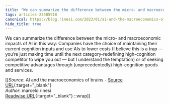 ```yaml
---
title: "We can summarize the difference between the micro- and macroeconomic ..."
tags: articles-23585918
canonical: https://blog.rinesi.com/2023/01/ai-and-the-macroeconomics-of-brains/
hide_title: true
---
```


We can summarize the difference between the micro- and macroeconomic impacts of AI in this way: Companies have the choice of maintaining their current cognition inputs and use AIs to lower costs (I believe this is a trap — you’re just making time until the next category-redefining high-cognition competitor to wipe you out — but I understand the temptation) or of seeking competitive advantages through (unprecedentedly) high-cognition goods and services.


[[_Source_: AI and the macroeconomics of brains - [Source URL](https://blog.rinesi.com/2023/01/ai-and-the-macroeconomics-of-brains/){:target="_blank"}<br>
_Author_: marcelo.rinesi<br>
[Readwise URL](https://readwise.io/open/461934236){:target="_blank"}
::wrap]]